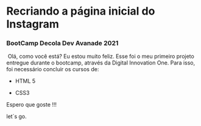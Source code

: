# Recriando a página inicial do Instagram



### BootCamp Decola Dev Avanade 2021



​	Olá, como você está? Eu estou muito feliz. Esse foi o meu primeiro projeto entregue durante o bootcamp, através da Digital Innovation One. Para isso, foi necessário concluir os cursos de:

- HTML 5

- CSS3 

Espero que goste !!!

let´s go.

#### 